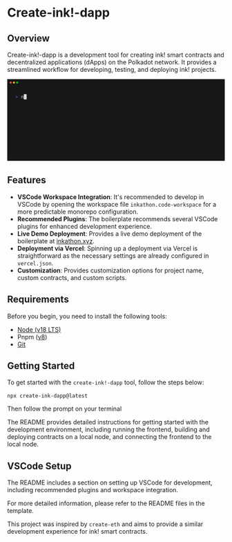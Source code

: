 # Create-ink!-dapp

## Overview

Create-ink!-dapp is a development tool for creating ink! smart contracts and decentralized applications (dApps) on the Polkadot network. It provides a streamlined workflow for developing, testing, and deploying ink! projects.

![](demo.gif)

## Features

- **VSCode Workspace Integration**: It's recommended to develop in VSCode by opening the workspace file `inkathon.code-workspace` for a more predictable monorepo configuration.
- **Recommended Plugins**: The boilerplate recommends several VSCode plugins for enhanced development experience.
- **Live Demo Deployment**: Provides a live demo deployment of the boilerplate at [inkathon.xyz](https://inkathon.xyz).
- **Deployment via Vercel**: Spinning up a deployment via Vercel is straightforward as the necessary settings are already configured in `vercel.json`.
- **Customization**: Provides customization options for project name, custom contracts, and custom scripts.


## Requirements

Before you begin, you need to install the following tools:

- [Node (v18 LTS)](https://nodejs.org/en/download/)
- Pnpm ([v8](https://pnpm.io/installation#prerequisites))
- [Git](https://git-scm.com/downloads)


## Getting Started
To get started with the `create-ink!-dapp` tool, follow the steps below:

```
npx create-ink-dapp@latest
```

Then follow the prompt on your terminal

The README provides detailed instructions for getting started with the development environment, including running the frontend, building and deploying contracts on a local node, and connecting the frontend to the local node.


## VSCode Setup

The README includes a section on setting up VSCode for development, including recommended plugins and workspace integration.

For more detailed information, please refer to the README files in the template.


This project was inspired by `create-eth` and aims to provide a similar development experience for ink! smart contracts.
